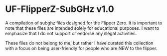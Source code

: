 # UF-FlipperZ-SubGHz v1.0
A compilation of subghz files designed for the Flipper Zero. It is important to note that these files are intended solely for educational purposes. I want to emphasize that I do not support or endorse any illegal activities. 

These files do not belong to me, but rather I have curated this collection with a focus on being user-friendly for people who are NEW to the flipper.

